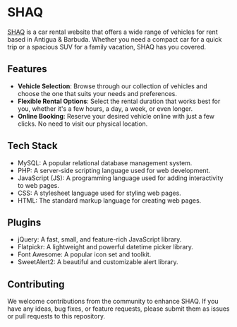 # SHAQ

[SHAQ](https://www.sunreefrentals.com) is a car rental website that offers a wide range of vehicles for rent based in Antigua & Barbuda. Whether you need a compact car for a quick trip or a spacious SUV for a family vacation, SHAQ has you covered.

## Features
- **Vehicle Selection**: Browse through our collection of vehicles and choose the one that suits your needs and preferences.
- **Flexible Rental Options**: Select the rental duration that works best for you, whether it's a few hours, a day, a week, or even longer.
- **Online Booking**: Reserve your desired vehicle online with just a few clicks. No need to visit our physical location.

## Tech Stack
- MySQL: A popular relational database management system.
- PHP: A server-side scripting language used for web development.
- JavaScript (JS): A programming language used for adding interactivity to web pages.
- CSS: A stylesheet language used for styling web pages.
- HTML: The standard markup language for creating web pages.

## Plugins
- jQuery: A fast, small, and feature-rich JavaScript library.
- Flatpickr: A lightweight and powerful datetime picker library.
- Font Awesome: A popular icon set and toolkit.
- SweetAlert2: A beautiful and customizable alert library.

## Contributing
We welcome contributions from the community to enhance SHAQ. If you have any ideas, bug fixes, or feature requests, please submit them as issues or pull requests to this repository.
